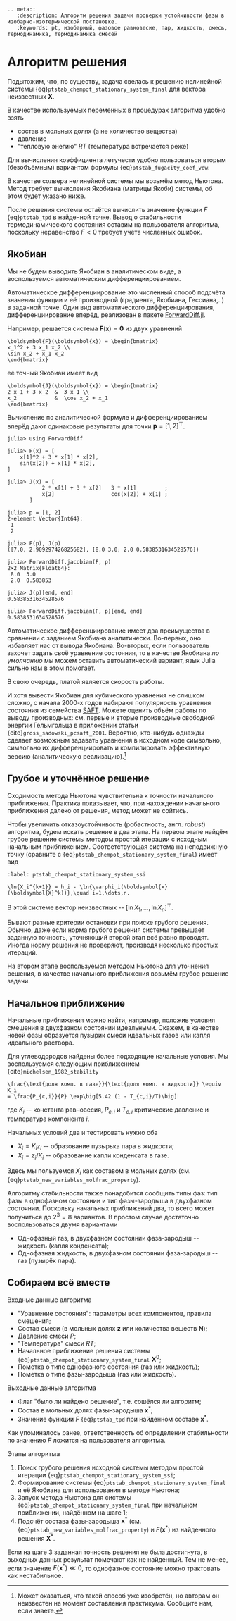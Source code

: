 ```{eval-rst}
.. meta::
   :description: Алгоритм решения задачи проверки устойчивости фазы в изобарно-изотермической постановке.
   :keywords: pt, изобарный, фазовое равновесие, пар, жидкость, смесь, термодинамика, термодинамика смесей
```

# Алгоритм решения

Подытожим, что, по существу, задача свелась к решению нелинейной системы {eq}`ptstab_chempot_stationary_system_final` для вектора неизвестных $\boldsymbol{X}$.

В качестве используемых переменных в процедурах алгоритма удобно взять

- состав в мольных долях (а не количество вещества)
- давление
- "тепловую энегию" $R T$ (температура встречается реже)

Для вычисления коэффициента летучести удобно пользоваться вторым (безобъёмным) вариантом формулы {eq}`ptstab_fugacity_coef_vdw`.

В качестве солвера нелинейной системы мы возьмём метод Ньютона. Метод требует вычисления Якобиана (матрицы Якоби) системы, об этом будет указано ниже.

После решения системы остаётся вычислить значение функции $F$ {eq}`ptstab_tpd` в найденной точке. Вывод о стабильности термодинамического состояния оставим на пользователя алгоритма, поскольку неравенство $F < 0$ требует учёта численных ошибок.



## Якобиан

Мы не будем выводить Якобиан в аналитическом виде, а воспользуемся автоматическим дифференциированием.

Автоматическое дифференциирование это численный способ подсчёта значения функции и её производной (градиента, Якобиана, Гессиана,..) в заданной точке. Один вид автоматического дифференциирования, дифференциирование вперёд, реализован в пакете [ForwardDiff.jl](https://github.com/JuliaDiff/ForwardDiff.jl).

Например, решается система $\boldsymbol{F}(\boldsymbol{x}) = \boldsymbol{0}$ из двух уравнений
```{math}
\boldsymbol{F}(\boldsymbol{x}) = \begin{bmatrix}
x_1^2 + 3 x_1 x_2 \\
\sin x_2 + x_1 x_2
\end{bmatrix}
```
её точный Якобиан имеет вид
```{math}
\boldsymbol{J}(\boldsymbol{x}) = \begin{bmatrix}
2 x_1 + 3 x_2  &  3 x_1 \\
x_2            &  \cos x_2 + x_1
\end{bmatrix}
```

Вычисление по аналитической формуле и дифференциированием вперёд дают одинаковые результаты для точки $\boldsymbol{p} = [1, 2]^\top$.

```julia-repl
julia> using ForwardDiff

julia> F(x) = [
    x[1]^2 + 3 * x[1] * x[2],
    sin(x[2]) + x[1] * x[2],
]

julia> J(x) = [
           2 * x[1] + 3 * x[2]   3 * x[1]         ;
           x[2]                  cos(x[2]) + x[1] ;
       ]

julia> p = [1, 2]
2-element Vector{Int64}:
 1
 2

julia> F(p), J(p)
([7.0, 2.909297426825682], [8.0 3.0; 2.0 0.5838531634528576])

julia> ForwardDiff.jacobian(F, p)
2×2 Matrix{Float64}:
 8.0  3.0
 2.0  0.583853

julia> J(p)[end, end]
0.5838531634528576

julia> ForwardDiff.jacobian(F, p)[end, end]
0.5838531634528576
```

Автоматическое дифференциирование имеет два преимущества в сравнении с заданием Якобиана аналитически. Во-первых, оно избавляет нас от вывода Якобиана. Во-вторых, если пользователь захочет задать своё уравнение состояния, то в качестве Якобиана *по умолчанию* мы можем оставить автоматический вариант, язык Julia сильно нам в этом помогает.

В свою очередь, платой является скорость работы.

И хотя вывести Якобиан для кубического уравнения не слишком сложно, с начала 2000-х годов набирают популярность уравнения состояния из семейства [SAFT](https://en.wikipedia.org/wiki/Statistical_associating_fluid_theory). Можете оценить объём работы по выводу производных: см. первые и вторые производные свободной энергии Гельмгольца в приложении статьи {cite}`gross_sadowski_pcsaft_2001`. Вероятно, кто-нибудь однажды сделает возможным задавать уравнения в исходном коде символьно, символьно их дифференциировать и компилировать эффективную версию (аналитическую реализацию).[^idea_disclaimer]

[^idea_disclaimer]: Может оказаться, что такой способ уже изобретён, но авторам он неизвестен на момент составления практикума. Сообщите нам, если знаете.



## Грубое и уточнённое решение

Сходимость метода Ньютона чувствительна к точности начального приближения. Практика показывает, что, при нахождении начального приближения далеко от решения, метод может не сойтись.

Чтобы увеличить отказоустойчивость (робастность, англ. *robust*) алгоритма, будем искать решение в два этапа. На первом этапе найдём грубое решение системы методом простой итерации с исходным начальным приближением. Соответствующая система на неподвижную точку (сравните с {eq}`ptstab_chempot_stationary_system_final`) имеет вид
```{math}
:label: ptstab_chempot_stationary_system_ssi

\ln{X_i^{k+1}} = h_i - \ln{\varphi_i(\boldsymbol{x}(\boldsymbol{X}^k))},\quad i=1,\dots,n.
```
В этой системе вектор неизвестных -- $[\ln{X_1}, \dots, \ln{X_n}]^\top$.

Бывают разные критерии остановки при поиске грубого решения. Обычно, даже если норма грубого решения системы превышает заданную точность, уточняющий второй этап всё равно проводят. Иногда норму решения не проверяют, производя несколько простых итераций.

На втором этапе воспользуемся методом Ньютона для уточнения решения, в качестве начального приближения возьмём грубое решение задачи.



## Начальное приближение

Начальные приближения можно найти, например, положив условия смешения в двухфазном состоянии идеальными. Скажем, в качестве новой фазы образуется пузырик смеси идеальных газов или капля идеального раствора.

Для углеводородов найдены более подходящие начальные условия. Мы воспользуемся следующим приближением {cite}`michelsen_1982_stability`
```{math}
\frac{\text{доля комп. в газе}}{\text{доля комп. в жидкости}} \equiv K_i
= \frac{P_{c,i}}{P} \exp\big[5.42 (1 - T_{c,i}/T)\big]
```
где $K_i$ -- константа равновесия, $P_{c,i}$ и $T_{c,i}$ критические давление и температура компонента $i$.

Начальных условий два и тестировать нужно оба

- $X_i = K_i z_i$ -- образование пузырька пара в жидкости;
- $X_i = z_i / K_i$ -- образование капли конденсата в газе.

Здесь мы пользуемся $X_i$ как составом в мольных долях (см. {eq}`ptstab_new_variables_molfrac_property`).

Алгоритму стабильности также понадобится сообщить типы фаз: тип фазы в однофазном состоянии и тип фазы-зародыша в двухфазном состоянии. Поскольку начальных приближений два, то всего может получиться до $2^3 = 8$ вариантов. В простом случае достаточно воспользоваться двумя вариантами

- Однофазный газ, в двухфазном состоянии фаза-зародыш -- жидкость (капля конденсата);
- Однофазная жидкость, в двухфазном состоянии фаза-зародыш -- газ (пузырёк пара).



## Собираем всё вместе

Входные данные алгоритма

- "Уравнение состояния": параметры всех компонентов, правила смешения;
- Состав смеси (в мольных долях $\boldsymbol{z}$ или количества веществ $\boldsymbol{N}$);
- Давление смеси $P$;
- "Температура" смеси $R T$;
- Начальное приближение решения системы {eq}`ptstab_chempot_stationary_system_final` $\boldsymbol{X}^0$;
- Пометка о типе однофазного состояния (газ или жидкость);
- Пометка о типе фазы-зародыша (газ или жидкость).

Выходные данные алгоритма

- Флаг "было ли найдено решение", т.е. сошёлся ли алгоритм;
- Состав в мольных долях фазы-зародыша $\boldsymbol{x}^*$;
- Значение функции $F$ {eq}`ptstab_tpd` при найденном составе $\boldsymbol{x}^*$.

Как упоминалось ранее, ответственность об определении стабильности по значению $F$ ложится на пользователя алгоритма.

Этапы алгоритма

1. Поиск грубого решения исходной системы методом простой итерации {eq}`ptstab_chempot_stationary_system_ssi`;
2. Формирование системы {eq}`ptstab_chempot_stationary_system_final` и её Якобиана для использования в методе Ньютона;
3. Запуск метода Ньютона для системы {eq}`ptstab_chempot_stationary_system_final` при начальном приближении, найдённом на шаге 1;
4. Подсчёт состава фазы-зародыша $\boldsymbol{x}^*$ (см. {eq}`ptstab_new_variables_molfrac_property`) и $F(\boldsymbol{x}^*)$ из найденного решения $\boldsymbol{X}^*$.

Если на шаге 3 заданная точность решения не была достигнута, в выходных данных результат помечают как не найденный. Тем не менее, если значение $F(\boldsymbol{x}^*) \ll 0$, то однофазное состояние можно трактовать как нестабильное.
